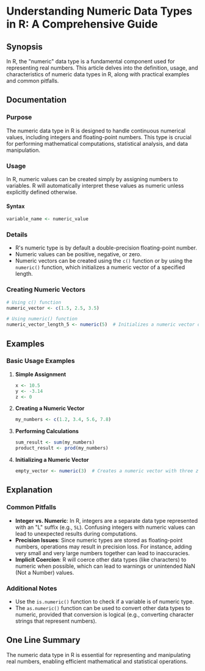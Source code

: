 <!--
Meta Description: # Understanding Numeric Data Types in R: A Comprehensive Guide ## Synopsis In R, the "numeric" data type is a fundamental component used for represent...
Meta Keywords: numeric, data, type, numbers, can
-->

# Understanding Numeric Data Types in R: A Comprehensive Guide

## Synopsis
In R, the "numeric" data type is a fundamental component used for representing real numbers. This article delves into the definition, usage, and characteristics of numeric data types in R, along with practical examples and common pitfalls.

## Documentation
### Purpose
The numeric data type in R is designed to handle continuous numerical values, including integers and floating-point numbers. This type is crucial for performing mathematical computations, statistical analysis, and data manipulation.

### Usage
In R, numeric values can be created simply by assigning numbers to variables. R will automatically interpret these values as numeric unless explicitly defined otherwise.

#### Syntax
```R
variable_name <- numeric_value
```

### Details
- R's numeric type is by default a double-precision floating-point number.
- Numeric values can be positive, negative, or zero.
- Numeric vectors can be created using the `c()` function or by using the `numeric()` function, which initializes a numeric vector of a specified length.

### Creating Numeric Vectors
```R
# Using c() function
numeric_vector <- c(1.5, 2.5, 3.5)

# Using numeric() function
numeric_vector_length_5 <- numeric(5)  # Initializes a numeric vector of length 5 with all elements set to 0
```

## Examples
### Basic Usage Examples
1. **Simple Assignment**
   ```R
   x <- 10.5
   y <- -3.14
   z <- 0
   ```

2. **Creating a Numeric Vector**
   ```R
   my_numbers <- c(1.2, 3.4, 5.6, 7.8)
   ```

3. **Performing Calculations**
   ```R
   sum_result <- sum(my_numbers)
   product_result <- prod(my_numbers)
   ```

4. **Initializing a Numeric Vector**
   ```R
   empty_vector <- numeric(3)  # Creates a numeric vector with three zeros
   ```

## Explanation
### Common Pitfalls
- **Integer vs. Numeric**: In R, integers are a separate data type represented with an "L" suffix (e.g., `5L`). Confusing integers with numeric values can lead to unexpected results during computations.
- **Precision Issues**: Since numeric types are stored as floating-point numbers, operations may result in precision loss. For instance, adding very small and very large numbers together can lead to inaccuracies.
- **Implicit Coercion**: R will coerce other data types (like characters) to numeric when possible, which can lead to warnings or unintended NaN (Not a Number) values.

### Additional Notes
- Use the `is.numeric()` function to check if a variable is of numeric type.
- The `as.numeric()` function can be used to convert other data types to numeric, provided that conversion is logical (e.g., converting character strings that represent numbers).

## One Line Summary
The numeric data type in R is essential for representing and manipulating real numbers, enabling efficient mathematical and statistical operations.